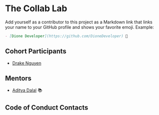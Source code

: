 # The Collab Lab

Add yourself as a contributor to this project as a Markdown link that links your name to your GitHub profile and shows your favorite emoji. Example:

```markdown
- [Dione Developer](https://github.com/DioneDeveloper) 💅
```

## Cohort Participants

- [Drake Nguyen](https://github.com/drakenguyen4000)

## Mentors

- [Aditya Dalal](https://github.com/adidalal) 📚

## Code of Conduct Contacts

